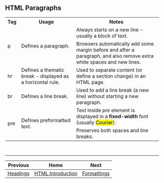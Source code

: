 ## HTML Paragraphs
<table>
  <tr>
    <th>Tag</th>
    <th>Usage</th>
    <th>Notes</th>
  </tr>
  <tr>
    <td rowspan="2">p</td>
    <td rowspan="2">Defines a paragraph.</td>
    <td>Always starts on a new line - usually a block of text.</td>
  </tr>
  <tr>
    <td>Browsers automatically add some margin before and after a paragraph, and also remove extra white spaces and new lines.</td>
  </tr>
  <tr>
    <td>hr</td>
    <td>Defines a thematic break - displayed as a horizontal rule.</td>
    <td>Used to separate content (or define a section change) in an HTML page.</td>
  </tr>
  <tr>
    <td>br</td>
    <td>Defines a line break.</td>
    <td>Used to add a line break (a new line) without starting a new paragraph.</td>
  </tr>
  <tr>
    <td rowspan="2">pre</td>
    <td rowspan="2">Defines preformatted text.</td>
    <td>Text inside <i>pre</i> element is displayed in a <b>fixed-width</b> font (usually <mark>Courier</mark>).</td>
  </tr>
  <tr>
    <td>Preserves both spaces and line breaks.</td>
  </tr>
</table>

<br />
<hr />

| Previous | Home | Next |
| :---: | :---: | :---: |
| [Headings](02-headings.md) | [HTML Introduction](01-introduction.md) | [Formattings](04-formattings.md) |